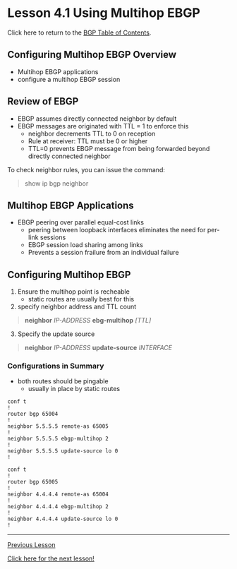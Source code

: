 # Lesson 4.1  Using Multihop EBGP

Click here to return to the [BGP Table of Contents](../README.md).

## Configuring Multihop EBGP Overview

* Multihop EBGP applications
* configure a multihop EBGP session

## Review of EBGP

* EBGP assumes directly connected neighbor by default
* EBGP messages are originated with TTL = 1 to enforce this
    + neighbor decrements TTL to 0 on reception
    + Rule at receiver: TTL must be 0 or higher
    + TTL=0 prevents EBGP message from being forwarded beyond directly connected neighbor

To check neighbor rules, you can issue the command:

> show ip bgp neighbor

## Multihop EBGP Applications

* EBGP peering over parallel equal-cost links
    + peering between loopback interfaces eliminates the need for per-link sessions
    + EBGP session load sharing among links
    + Prevents a session frailure from an individual failure

## Configuring Multihop EBGP

1. Ensure the multihop point is recheable
    + static routes are usually best for this
2. specify neighbor address and TTL count

> __neighbor__ _IP-ADDRESS_ __ebg-multihop__ _[TTL]_

3. Specify the update source

> __neighbor__ _IP-ADDRESS_ __update-source__ _INTERFACE_


### Configurations in Summary

* both routes should be pingable
    + usually in place by static routes

```R4 Configuration
conf t
!
router bgp 65004
!
neighbor 5.5.5.5 remote-as 65005
!
neighbor 5.5.5.5 ebgp-multihop 2
!
neighbor 5.5.5.5 update-source lo 0
!
```

```R5 Configuration
conf t
!
router bgp 65005
!
neighbor 4.4.4.4 remote-as 65004
!
neighbor 4.4.4.4 ebgp-multihop 2
!
neighbor 4.4.4.4 update-source lo 0
!
```

---

[Previous Lesson](./3.2.md)

[Click here for the next lesson!](./4.2.md)
